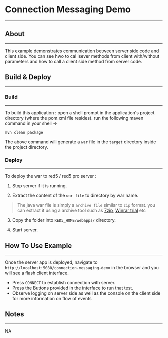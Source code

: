 # Connection Messaging Demo
---


## About
---

This example demonstrates communication between server side code and client side. You can see hwo to cal lsever methods from client with/without parameters and how to call a client side method from server code.



## Build & Deploy
---

### Build
---

To build this application : open a shell prompt in the application's project directory (where the pom.xml file resides). run the following maven command in your shell -> 

``` 
mvn clean package 

```

The above command will generate a `war` file in the `target` directory inside the project directory. 


### Deploy
---

To deploy the war to red5 / red5 pro server :

1. Stop server if it is running.

2. Extract the content of the `war file` to directory by war name. 

> The java war file is simply a `archive file` similar to `zip` format. you can extract it using a archive tool such as [7zip](#http://www.7-zip.org/), [Winrar trial](#http://www.rarlab.com/download.htm) etc

3. Copy the folder into `RED5_HOME/webapps/` directory.

4. Start server.




## How To Use Example
---

Once the server app is deployed, navigate to `http://localhost:5080/connection-messaging-demo` in the browser and you will see a flash client interface.  

* Press `CONNECT` to establish connection with server.
* Press the Buttons provided in the interface to run that test.
* Observe logging on server side as well as the console on the client side for more information on flow of events


## Notes
---

NA

